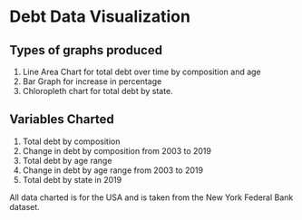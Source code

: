 # Debt Data Visualization

## Types of graphs produced

1) Line Area Chart for total debt over time by composition and age
2) Bar Graph for increase in percentage
3) Chloropleth chart for total debt by state.

## Variables Charted

1) Total debt by composition
2) Change in debt by composition from 2003 to 2019
3) Total debt by age range
4) Change in debt by age range from 2003 to 2019
5) Total debt by state in 2019

All data charted is for the USA and is taken from the New York Federal Bank dataset.
